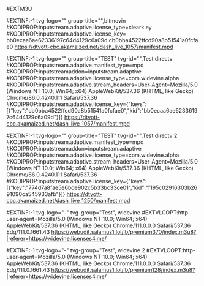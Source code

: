 #EXTM3U

#EXTINF:-1 tvg-logo="" group-title="",bitmovin
#KODIPROP:inputstream.adaptive.license_type=cleark ey
#KODIPROP:inputstream.adaptive.license_key= bb0ecaa6ae62336197c64d4129c6a09d:cb0bba4522ffcd90a8b51541a0fcfae0
https://dtvott-cbc.akamaized.net/dash_live_1057/manifest.mpd




#EXTINF:-1 tvg-logo="" group-title="TEST" tvg-id="",Test directv
#KODIPROP:inputstream.adaptive.manifest_type=mpd
#KODIPROP:inputstreamaddon=inputstream.adaptive
#KODIPROP:inputstream.adaptive.license_type=com.widevine.alpha
#KODIPROP:inputstream.adaptive.stream_headers=User-Agent=Mozilla/5.0 (Windows NT 10.0; Win64; x64) AppleWebKit/537.36 (KHTML, like Gecko) Chrome/86.0.4240.111 Safari/537.36
#KODIPROP:inputstream.adaptive.license_key={"keys":[{"key":"cb0bba4522ffcd90a8b51541a0fcfae0","kid":"bb0ecaa6ae62336197c64d4129c6a09d"}]}
https://dtvott-cbc.akamaized.net/dash_live_1057/manifest.mpd


#EXTINF:-1 tvg-logo="" group-title="TEST" tvg-id="",Test directv 2
#KODIPROP:inputstream.adaptive.manifest_type=mpd
#KODIPROP:inputstreamaddon=inputstream.adaptive
#KODIPROP:inputstream.adaptive.license_type=com.widevine.alpha
#KODIPROP:inputstream.adaptive.stream_headers=User-Agent=Mozilla/5.0 (Windows NT 10.0; Win64; x64) AppleWebKit/537.36 (KHTML, like Gecko) Chrome/86.0.4240.111 Safari/537.36
#KODIPROP:inputstream.adaptive.license_key={"keys":[{"key":"774d7a8fae5e6bde902c5b33bc33ce01","kid":"f195c02916303b2691090ca545933afb"}]}
https://dtvott-cbc.akamaized.net/dash_live_1250/manifest.mpd






#EXTINF:-1 tvg-logo="-" tvg-group="Test", widevine
#EXTVLCOPT:http-user-agent=Mozilla/5.0 (Windows NT 10.0; Win64; x64) AppleWebKit/537.36 (KHTML, like Gecko) Chrome/111.0.0.0 Safari/537.36 Edg/111.0.1661.43
https://webudit.salamus1.lol/lb/premium370/index.m3u8?|referer=https://widevine.licenses4.me/

#EXTINF:-1 tvg-logo="-" tvg-group="Test", widevine 2
#EXTVLCOPT:http-user-agent=Mozilla/5.0 (Windows NT 10.0; Win64; x64) AppleWebKit/537.36 (KHTML, like Gecko) Chrome/111.0.0.0 Safari/537.36 Edg/111.0.1661.43 
https://webudit.salamus1.lol/lb/premium128/index.m3u8?|referer=https://widevine.licenses4.me/







